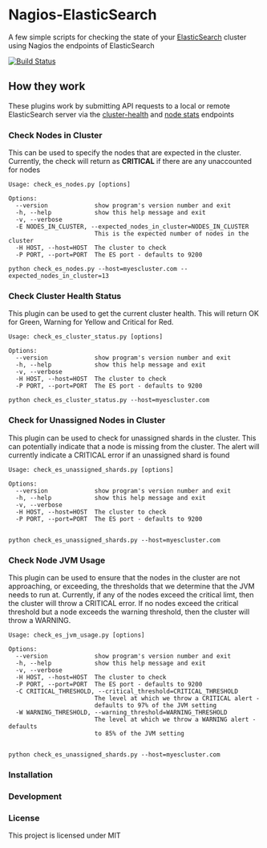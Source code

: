 # Nagios-ElasticSearch

A few simple scripts for checking the state of your [ElasticSearch] cluster using Nagios the  endpoints of ElasticSearch

[![Build
Status](https://travis-ci.org/192dot/nagios-elasticsearch.svg?branch=master)](https://travis-ci.org/192dot/nagios-elasticsearch.svg?branch=master)

## How they work

These plugins work by submitting API requests to a local or remote
ElasticSearch server via the [cluster-health] and [node stats] endpoints

### Check Nodes in Cluster

This can be used to specify the nodes that are expected in the cluster. Currently, the check will return as **CRITICAL** if there are any unaccounted for nodes

```
Usage: check_es_nodes.py [options]

Options:
  --version             show program's version number and exit
  -h, --help            show this help message and exit
  -v, --verbose
  -E NODES_IN_CLUSTER, --expected_nodes_in_cluster=NODES_IN_CLUSTER
                        This is the expected number of nodes in the cluster
  -H HOST, --host=HOST  The cluster to check
  -P PORT, --port=PORT  The ES port - defaults to 9200

python check_es_nodes.py --host=myescluster.com --expected_nodes_in_cluster=13
```

### Check Cluster Health Status

This plugin can be used to get the current cluster health. This will return OK for Green, Warning for Yellow and Critical for Red.


```
Usage: check_es_cluster_status.py [options]

Options:
  --version             show program's version number and exit
  -h, --help            show this help message and exit
  -v, --verbose
  -H HOST, --host=HOST  The cluster to check
  -P PORT, --port=PORT  The ES port - defaults to 9200

python check_es_cluster_status.py --host=myescluster.com
```

### Check for Unassigned Nodes in Cluster

This plugin can be used to check for unassigned shards in the cluster. This can potentially indicate that a node is missing from the cluster. The alert will currently indicate a CRITICAL error if an unassigned shard is found

```
Usage: check_es_unassigned_shards.py [options]

Options:
  --version             show program's version number and exit
  -h, --help            show this help message and exit
  -v, --verbose
  -H HOST, --host=HOST  The cluster to check
  -P PORT, --port=PORT  The ES port - defaults to 9200


python check_es_unassigned_shards.py --host=myescluster.com
```

### Check Node JVM Usage

This plugin can be used to ensure that the nodes in the cluster are not approaching, or exceeding, the thresholds that we determine that the JVM needs to run at. Currently, if any of the nodes exceed the critical limt, then the cluster will throw a CRITICAL error. If no nodes exceed the critical threshold but a node exceeds the warning threshold, then the cluster will throw a WARNING.

```
Usage: check_es_jvm_usage.py [options]

Options:
  --version             show program's version number and exit
  -h, --help            show this help message and exit
  -v, --verbose
  -H HOST, --host=HOST  The cluster to check
  -P PORT, --port=PORT  The ES port - defaults to 9200
  -C CRITICAL_THRESHOLD, --critical_threshold=CRITICAL_THRESHOLD
                        The level at which we throw a CRITICAL alert -
                        defaults to 97% of the JVM setting
  -W WARNING_THRESHOLD, --warning_threshold=WARNING_THRESHOLD
                        The level at which we throw a WARNING alert - defaults
                        to 85% of the JVM setting


python check_es_unassigned_shards.py --host=myescluster.com
```

### Installation

### Development

### License
This project is licensed under MIT

 [cluster-health]: http://www.elasticsearch.org/guide/reference/api/admin-cluster-health.html
 [node stats]: http://www.elasticsearch.org/guide/en/elasticsearch/reference/current/cluster-nodes-stats.html
 [ElasticSearch]: http://www.elasticsearch.org/
